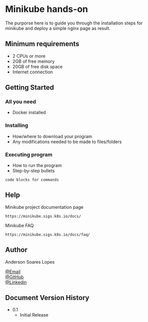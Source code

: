 # Minikube hands-on

The purporse here is to guide you through the installation steps for minikube and deploy a simple nginx page as result.

## Minimum requirements

- 2 CPUs or more
- 2GB of free memory
- 20GB of free disk space
- Internet connection

## Getting Started

### All you need

- Docker installed

### Installing

- How/where to download your program
- Any modifications needed to be made to files/folders

### Executing program

- How to run the program
- Step-by-step bullets

```
code blocks for commands
```

## Help

Minikube project documentation page

```
https://minikube.sigs.k8s.io/docs/
```

Minikube FAQ

```
https://minikube.sigs.k8s.io/docs/faq/
```

## Author

Anderson Soares Lopes

[@Email](anderson.lopes@devoteam.com) <br>
[@GitHub](https://www.linkedin.com/in/andersonsoaresl/) <br>
[@Linkedin](https://www.linkedin.com/in/andersonsoaresl/)

## Document Version History

- 0.1
  - Initial Release
